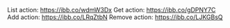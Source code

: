List action: https://ibb.co/wdmW3Dx
Get action: https://ibb.co/gDPNY7C
Add action: https://ibb.co/LRqZtbN
Remove action: https://ibb.co/LJKGBsQ
